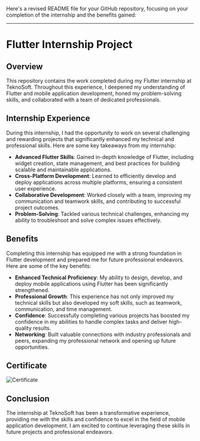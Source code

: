 Here's a revised README file for your GitHub repository, focusing on your completion of the internship and the benefits gained:

---

# Flutter Internship Project

## Overview

This repository contains the work completed during my Flutter internship at TeknoSoft. Throughout this experience, I deepened my understanding of Flutter and mobile application development, honed my problem-solving skills, and collaborated with a team of dedicated professionals.

## Internship Experience

During this internship, I had the opportunity to work on several challenging and rewarding projects that significantly enhanced my technical and professional skills. Here are some key takeaways from my internship:

- **Advanced Flutter Skills**: Gained in-depth knowledge of Flutter, including widget creation, state management, and best practices for building scalable and maintainable applications.
- **Cross-Platform Development**: Learned to efficiently develop and deploy applications across multiple platforms, ensuring a consistent user experience.
- **Collaborative Development**: Worked closely with a team, improving my communication and teamwork skills, and contributing to successful project outcomes.
- **Problem-Solving**: Tackled various technical challenges, enhancing my ability to troubleshoot and solve complex issues effectively.

## Benefits

Completing this internship has equipped me with a strong foundation in Flutter development and prepared me for future professional endeavors. Here are some of the key benefits:

- **Enhanced Technical Proficiency**: My ability to design, develop, and deploy mobile applications using Flutter has been significantly strengthened.
- **Professional Growth**: This experience has not only improved my technical skills but also developed my soft skills, such as teamwork, communication, and time management.
- **Confidence**: Successfully completing various projects has boosted my confidence in my abilities to handle complex tasks and deliver high-quality results.
- **Networking**: Built valuable connections with industry professionals and peers, expanding my professional network and opening up future opportunities.

## Certificate

![Certificate](certificate.png)

## Conclusion

The internship at TeknoSoft has been a transformative experience, providing me with the skills and confidence to excel in the field of mobile application development. I am excited to continue leveraging these skills in future projects and professional endeavors.
